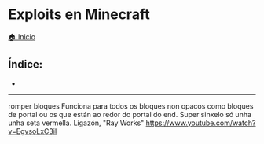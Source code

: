 # Exploits en Minecraft

[🏠 Inicio](../../README.md)

## Índice:
* [](exploits.md#)

------

romper bloques
Funciona para todos os bloques non opacos como bloques de portal ou os que están ao redor do portal do end. Super sinxelo só unha unha seta vermella. Ligazón, "Ray Works" <https://www.youtube.com/watch?v=EgvsoLxC3iI>

